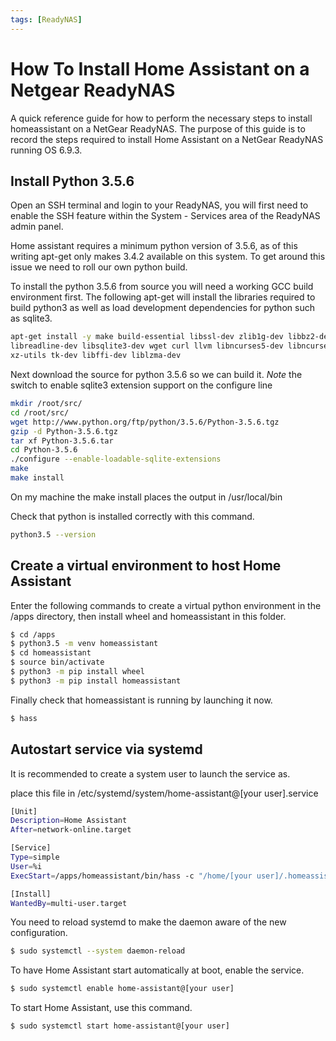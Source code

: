 ```yaml
---
tags: [ReadyNAS]
---
```


# How To Install Home Assistant on a Netgear ReadyNAS

A quick reference guide for how to perform the necessary steps to install homeassistant on a NetGear ReadyNAS.
The purpose of this guide is to record the steps required to install Home Assistant on a NetGear ReadyNAS running OS 6.9.3.

## Install Python 3.5.6

Open an SSH terminal and login to your ReadyNAS, you will first need to enable the SSH feature within the System - Services area of the ReadyNAS admin panel.

Home assistant requires a minimum python version of 3.5.6, as of this writing apt-get only makes 3.4.2 available on this system. To get around this issue we need to roll our own python build.

To install the python 3.5.6 from source you will need a working GCC build environment first. The following apt-get will install the libraries required to build python3 as well as load development dependencies for python such as sqlite3.

```Bash
apt-get install -y make build-essential libssl-dev zlib1g-dev libbz2-dev
libreadline-dev libsqlite3-dev wget curl llvm libncurses5-dev libncursesw5-dev
xz-utils tk-dev libffi-dev liblzma-dev
```

Next download the source for python 3.5.6 so we can build it.
*Note* the switch to enable sqlite3 extension support on the configure line

```Bash
mkdir /root/src/
cd /root/src/
wget http://www.python.org/ftp/python/3.5.6/Python-3.5.6.tgz
gzip -d Python-3.5.6.tgz
tar xf Python-3.5.6.tar
cd Python-3.5.6
./configure --enable-loadable-sqlite-extensions
make
make install
```

On my machine the make install places the output in /usr/local/bin

Check that python is installed correctly with this command.

```Bash
python3.5 --version
```

## Create a virtual environment to host Home Assistant

Enter the following commands to create a virtual python environment in the /apps directory, then install wheel and homeassistant in this folder.

```Bash
$ cd /apps
$ python3.5 -m venv homeassistant
$ cd homeassistant
$ source bin/activate
$ python3 -m pip install wheel
$ python3 -m pip install homeassistant
```

Finally check that homeassistant is running by launching it now.

```Bash
$ hass
```

## Autostart service via systemd

It is recommended to create a system user to launch the service as.

place this file in /etc/systemd/system/home-assistant@[your user].service

```Bash
[Unit]
Description=Home Assistant
After=network-online.target

[Service]
Type=simple
User=%i
ExecStart=/apps/homeassistant/bin/hass -c "/home/[your user]/.homeassistant"

[Install]
WantedBy=multi-user.target
```

You need to reload systemd to make the daemon aware of the new configuration.

```Bash
$ sudo systemctl --system daemon-reload
```

To have Home Assistant start automatically at boot, enable the service.

```Bash
$ sudo systemctl enable home-assistant@[your user]
```

To start Home Assistant, use this command.

```Bash
$ sudo systemctl start home-assistant@[your user]
```